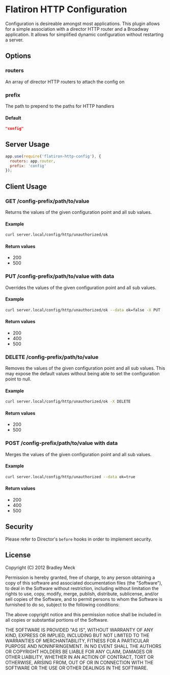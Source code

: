 # Flatiron HTTP Configuration

Configuration is desireable amongst most applications.
This plugin allows for a simple association with a director HTTP router and a Broadway application.
It allows for simplified dynamic configuration without restarting a server.

## Options

### routers

An array of director HTTP routers to attach the config on

### prefix

The path to prepend to the paths for HTTP handlers

#### Default

```JSON
"config"
```

## Server Usage

```node.js
app.use(require('flatiron-http-config'), {
  routers: app.router,
  prefix: 'config'
});
```

## Client Usage

### GET /config-prefix/path/to/value

Returns the values of the given configuration point and all sub values.

#### Example

```bash
curl server.local/config/http/unauthorized/ok
```

#### Return values

* 200
* 500

### PUT /config-prefix/path/to/value with data

Overrides the values of the given configuration point and all sub values.

#### Example

```bash
curl server.local/config/http/unauthorized/ok --data ok=false -X PUT
```

#### Return values

* 200
* 400
* 500

### DELETE /config-prefix/path/to/value

Removes the values of the given configuration point and all sub values.
This may expose the default values without being able to set the configuration point to null.

#### Example

```bash
curl server.local/config/http/unauthorized/ok -X DELETE
```

#### Return values

* 200
* 500

### POST /config-prefix/path/to/value with data

Merges the values of the given configuration point and all sub values.

#### Example

```bash
curl server.local/config/http/unauthorized --data ok=true
```

#### Return values

* 200
* 400
* 500

## Security

Please refer to Director's `before` hooks in order to implement security.

## License

Copyright (C) 2012 Bradley Meck

Permission is hereby granted, free of charge, to any person obtaining a copy of this software and associated documentation files (the "Software"), to deal in the Software without restriction, including without limitation the rights to use, copy, modify, merge, publish, distribute, sublicense, and/or sell copies of the Software, and to permit persons to whom the Software is furnished to do so, subject to the following conditions:

The above copyright notice and this permission notice shall be included in all copies or substantial portions of the Software.

THE SOFTWARE IS PROVIDED "AS IS", WITHOUT WARRANTY OF ANY KIND, EXPRESS OR IMPLIED, INCLUDING BUT NOT LIMITED TO THE WARRANTIES OF MERCHANTABILITY, FITNESS FOR A PARTICULAR PURPOSE AND NONINFRINGEMENT. IN NO EVENT SHALL THE AUTHORS OR COPYRIGHT HOLDERS BE LIABLE FOR ANY CLAIM, DAMAGES OR OTHER LIABILITY, WHETHER IN AN ACTION OF CONTRACT, TORT OR OTHERWISE, ARISING FROM, OUT OF OR IN CONNECTION WITH THE SOFTWARE OR THE USE OR OTHER DEALINGS IN THE SOFTWARE.
